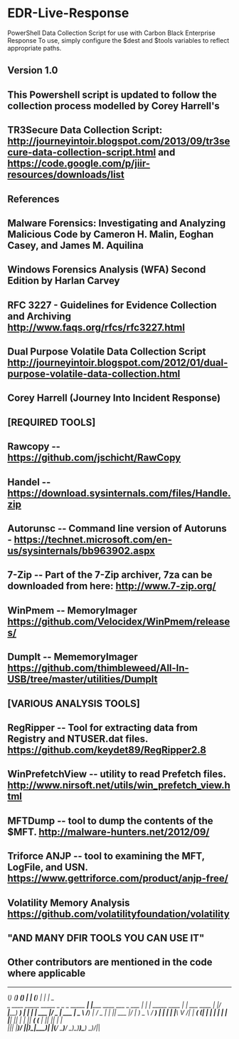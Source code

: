 # EDR-Live-Response
PowerShell Data Collection Script for use with Carbon Black Enterprise Response
To use, simply configure the $dest and $tools variables to reflect appropriate paths.
##  Version 1.0  
##
##  This Powershell script is updated to follow the collection process modelled by Corey Harrell's
##  TR3Secure Data Collection Script: http://journeyintoir.blogspot.com/2013/09/tr3secure-data-collection-script.html and https://code.google.com/p/jiir-resources/downloads/list
##  References 
##	Malware Forensics: Investigating and Analyzing Malicious Code by Cameron H. Malin, Eoghan Casey, and James M. Aquilina 
## 	Windows Forensics Analysis (WFA) Second Edition by Harlan Carvey
## 	RFC 3227 - Guidelines for Evidence Collection and Archiving http://www.faqs.org/rfcs/rfc3227.html
##	Dual Purpose Volatile Data Collection Script http://journeyintoir.blogspot.com/2012/01/dual-purpose-volatile-data-collection.html
##	Corey Harrell (Journey Into Incident Response)
##  [REQUIRED TOOLS]
##		Rawcopy -- https://github.com/jschicht/RawCopy
##		Handel -- https://download.sysinternals.com/files/Handle.zip
##		Autorunsc -- Command line version of Autoruns - https://technet.microsoft.com/en-us/sysinternals/bb963902.aspx
##		7-Zip -- Part of the 7-Zip archiver, 7za can be downloaded from here: http://www.7-zip.org/
##		WinPmem -- MemoryImager https://github.com/Velocidex/WinPmem/releases/
##		DumpIt -- MememoryImager https://github.com/thimbleweed/All-In-USB/tree/master/utilities/DumpIt
##	[VARIOUS ANALYSIS TOOLS]
##		RegRipper -- Tool for extracting data from Registry and NTUSER.dat files. https://github.com/keydet89/RegRipper2.8
##		WinPrefetchView -- utility to read Prefetch files. http://www.nirsoft.net/utils/win_prefetch_view.html
##		MFTDump -- tool to dump the contents of the $MFT. http://malware-hunters.net/2012/09/
##		Triforce ANJP -- tool to examining the MFT, LogFile, and USN. https://www.gettriforce.com/product/anjp-free/
##		Volatility Memory Analysis https://github.com/volatilityfoundation/volatility
##
## 					                          "AND MANY DFIR TOOLS YOU CAN USE IT"
##
##		Other contributors are mentioned in the code where applicable



 _             _______     _           _                  _______      _ _                               
(_)           (_______)   (_)         | |                (_______)    | | |               _              
 _  ____ _____ _____ _   _ _ _____  __| |_____ ____   ___ _       ___ | | | _____  ____ _| |_ ___   ____ 
| |/ ___|_____)  ___) | | | | ___ |/ _  | ___ |  _ \ /___) |     / _ \| | || ___ |/ ___|_   _) _ \ / ___)
| | |         | |____\ V /| | ____( (_| | ____| | | |___ | |____| |_| | | || ____( (___  | || |_| | |    
|_|_|         |_______)_/ |_|_____)\____|_____)_| |_(___/ \______)___/ \_)_)_____)\____)  \__)___/|_|    
                                                                                                         
